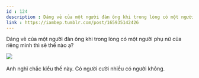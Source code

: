 ```yaml
---
id : 124
description : Dáng vẻ của một người đàn ông khi trong lòng có một người phụ nữ của riêng mình thì sẽ thế nào ạ?
link : https://iambep.tumblr.com/post/165935142426
---
```


Dáng vẻ của một người đàn ông khi trong lòng có một người phụ nữ của riêng
mình thì sẽ thế nào ạ?

![](https://64.media.tumblr.com/fcd95b3c23cf7b859476b267e3b6c810/tumblr_inline_ox5geljGYF1qa3q4c_540.png) 

Anh nghĩ chắc kiểu thế này. Có người cười nhiều có người không.
